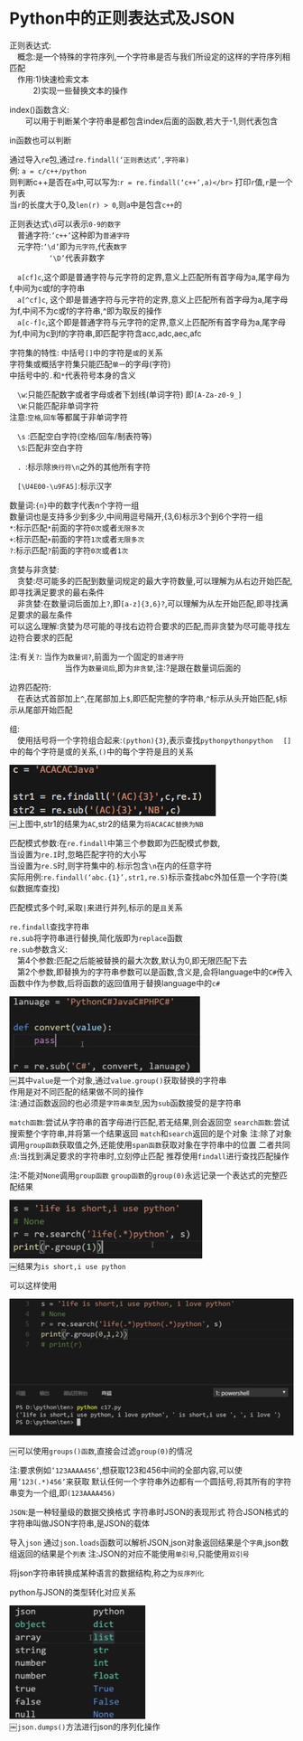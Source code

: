 # Python中的正则表达式及JSON

正则表达式:</br>
　概念:是一个特殊的字符序列,一个字符串是否与我们所设定的这样的字符序列相匹配</br>
　作用:1)快速检索文本</br>
 　　　2)实现一些替换文本的操作

index()函数含义:</br>
　　可以用于判断某个字符串是都包含index后面的函数,若大于-1,则代表包含

in函数也可以判断

通过导入`re`包,通过`re.findall(‘正则表达式’,字符串)`</br>
例: `a = c/c++/python`</br>
则判断c++是否在`a`中,可以写为:`r = re.findall(‘c++’,a)</br>`
打印`r`值,`r`是一个列表</br>
当`r`的长度大于0,及`len(r) > 0`,则`a`中是包含`c++`的

正则表达式`\d`可以表示`0-9的数字`</br>
　普通字符:`’c++’`这种即为`普通字符`</br>
　元字符:`’\d’`即为`元字符`,代表`数字`</br>
　　　　　`‘\D’`代表非数字

　`a[cf]c`,这个即是普通字符与元字符的定界,意义上匹配所有首字母为a,尾字母为f,中间为c或f的字符串</br>
　`a[^cf]c`, 这个即是普通字符与元字符的定界,意义上匹配所有首字母为a,尾字母为f,中间不为c或f的字符串,^即为取反的操作</br>
　`a[c-f]c`,这个即是普通字符与元字符的定界,意义上匹配所有首字母为a,尾字母为f,中间为c到f的字符串,即匹配字符含acc,adc,aec,afc

字符集的特性: 中括号`[]`中的字符是`或`的关系</br>
字符集或概括字符集只能匹配`单一`的字母(字符)</br>
中括号中的`.`和`*`代表符号本身的含义

　`\w`:只能匹配数字或者字母或者下划线(单词字符) 即`[A-Za-z0-9_]`</br>
　`\W`:只能匹配非单词字符</br>
注意:`空格`,`回车`等都属于非单词字符

　`\s` :匹配空白字符(空格/回车/制表符等)</br>
　`\S`:匹配非空白字符

　`. `:标示除`换行符\n`之外的其他所有字符

　`[\U4E00-\u9FA5]`:标示汉字

数量词:`{n}`中的数字代表n个字符一组</br>
数量词也是支持多少到多少,中间用逗号隔开,{3,6}标示3个到6个字符一组</br>
`*`:标示匹配`*`前面的字符`0次`或者`无限多次`</br>
`+`:标示匹配`+`前面的字符`1次`或者`无限多次`</br>
`?`:标示匹配`?`前面的字符`0次`或者`1次`</br>

贪婪与非贪婪:</br>
　贪婪:尽可能多的匹配到数量词规定的最大字符数量,可以理解为从右边开始匹配,即寻找满足要求的最右条件</br>
　非贪婪:在数量词后面加上`?`,即`[a-z]{3,6}?`,可以理解为从左开始匹配,即寻找满足要求的最左条件</br>
  可以这么理解:贪婪为尽可能的寻找右边符合要求的匹配,而非贪婪为尽可能寻找左边符合要求的匹配

注:有关`?`: 当作为`数量词?`,前面为一个固定的`普通字符`</br>
　　　　　　　当作为`数量词后`,即为`非贪婪`,注:?是跟在数量词后面的

边界匹配符:</br>
　在表达式首部加上`^`,在尾部加上`$`,即匹配完整的字符串,`^`标示从头开始匹配,`$`标示从尾部开始匹配


组:</br>
　使用括号将一个字符组合起来:`(python){3}`,表示查找`pythonpythonpython`
　`[]`中的每个字符是或的关系,`()`中的每个字符是且的关系

![1-1](Snip20180306_37.png)</br>
￼上图中,str1的结果为`AC`,str2的结果为`将ACACAC替换为NB`

匹配模式参数:在`re.findall`中第三个参数即为匹配模式参数,</br>
当设置为`re.I`时,忽略匹配字符的大小写</br>
当设置为`re.S`时,则字符集中的.标示包含`\n`在内的任意字符</br>
实际用例:`re.findall(‘abc.{1}’,str1,re.S)`标示查找abc外加任意一个字符(类似数据库查找)

匹配模式多个时,采取`|`来进行并列,标示的是`且`关系

`re.findall`查找字符串</br>
`re.sub`将字符串进行替换,简化版即为`replace`函数</br>
`re.sub`参数含义:</br>
　第4个参数:匹配之后能被替换的最大次数,默认为0,即无限匹配下去</br>
　第2个参数,即替换为的字符串参数可以是函数,含义是,会将language中的`C#`传入函数中作为参数,后将函数的返回值用于替换language中的`c#`

![1-2](Snip20180306_36.png)</br>
￼其中`value`是一个对象,通过`value.group()`获取替换的字符串</br>
作用是对不同匹配的结果做不同的操作</br>
注:通过函数返回的也必须是`字符串类型`,因为`sub`函数接受的是字符串

`match函数`:尝试从字符串的首字母进行匹配,若无结果,则会返回空
`search函数`:尝试搜索整个字符串,并将第一个结果返回
`match`和`search`返回的是个对象
注:除了对象调用`group函数`获取值之外,还能使用`span函数`获取对象在字符串中的位置
二者共同点:当找到满足要求的字符串时,立刻停止匹配
推荐使用`findall`进行查找匹配操作

注:不能对`None`调用`group函数`
`group函数`的`group(0)`永远记录一个表达式的完整匹配结果

![1-3](Snip20180306_38.png)</br>
￼结果为` is short,i use python `

可以这样使用

![1-4](Snip20180306_39.png)</br>

￼可以使用`groups()函数`,直接会过滤`group(0)`的情况

注:要求例如`’123AAAA456’`,想获取123和456中间的全部内容,可以使用`’123(.*)456’`来获取
默认任何一个字符串外边都有一个圆括号,将其所有的字符串变为一个组,即`(123AAAA456)`

`JSON`:是一种轻量级的数据交换格式
字符串时JSON的表现形式
符合JSON格式的字符串叫做JSON字符串,是JSON的载体

导入`json` 通过`json.loads`函数可以解析JSON,json对象返回结果是个`字典`,json数组返回的结果是个`列表`
注:JSON的对应不能使用`单引号`,只能使用`双引号`

将json字符串转换成某种语言的数据结构,称之为`反序列化`

python与JSON的类型转化对应关系

![1-5](Snip20180306_40.png)</br>
￼`json.dumps()`方法进行json的序列化操作


